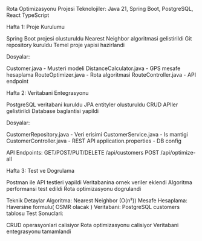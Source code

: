 Rota Optimizasyonu Projesi
Teknolojiler: Java 21, Spring Boot, PostgreSQL, React TypeScript

Hafta 1: Proje Kurulumu

Spring Boot projesi olusturuldu
Nearest Neighbor algoritmasi gelistirildi
Git repository kuruldu
Temel proje yapisi hazirlandi

Dosyalar:

Customer.java - Musteri modeli
DistanceCalculator.java - GPS mesafe hesaplama
RouteOptimizer.java - Rota algoritmasi
RouteController.java - API endpoint

Hafta 2: Veritabani Entegrasyonu

PostgreSQL veritabani kuruldu
JPA entityler olusturuldu
CRUD APIler gelistirildi
Database baglantisi yapildi

Dosyalar:

CustomerRepository.java - Veri erisimi
CustomerService.java - Is mantigi
CustomerController.java - REST API
application.properties - DB config

API Endpoints:
GET/POST/PUT/DELETE /api/customers
POST /api/optimize-all

Hafta 3: Test ve Dogrulama

Postman ile API testleri yapildi
Veritabanina ornek veriler eklendi
Algoritma performansi test edildi
Rota optimizasyonu dogrulandi

Teknik Detaylar
Algoritma: Nearest Neighbor (O(n²))
Mesafe Hesaplama: Haversine formulu( OSMR olacak ) 
Veritabani: PostgreSQL customers tablosu
Test Sonuclari:

CRUD operasyonlari calisiyor
Rota optimizasyonu calisiyor
Veritabani entegrasyonu tamamlandi